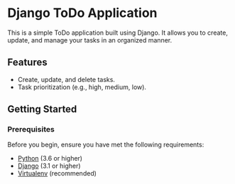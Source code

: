 # Django ToDo Application

This is a simple ToDo application built using Django. It allows you to create, update, and manage your tasks in an organized manner.


## Features

- Create, update, and delete tasks.
- Task prioritization (e.g., high, medium, low).

## Getting Started

### Prerequisites

Before you begin, ensure you have met the following requirements:

- [Python](https://www.python.org/) (3.6 or higher)
- [Django](https://www.djangoproject.com/) (3.1 or higher)
- [Virtualenv](https://virtualenv.pypa.io/en/latest/) (recommended)

